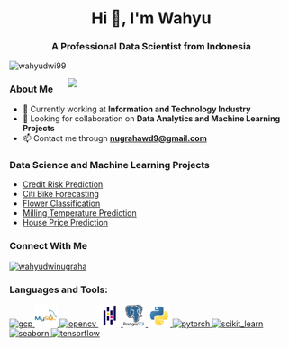 <h1 align="center">Hi 👋, I'm Wahyu</h1>
<h3 align="center">A Professional Data Scientist from Indonesia</h3>

<p align="left"> <img src="https://komarev.com/ghpvc/?username=wahyudwi99&label=Profile%20views&color=e4992f&style=flat-square" alt="wahyudwi99" /> </p>
<img align="right" width ="400" src="https://img.freepik.com/premium-vector/vector-flat-illustration-software-developer-cyber-program-security_776789-207.jpg">

### About Me
- 🔭 Currently working at **Information and Technology Industry**
- 🤝 Looking for collaboration on **Data Analytics and Machine Learning Projects**
- 📫 Contact me through **nugrahawd9@gmail.com**

### Data Science and Machine Learning Projects
- [Credit Risk Prediction](https://github.com/wahyudwi99/Final-Project-ID-X-Partners-Internship-Program)
- [Citi Bike Forecasting](https://github.com/wahyudwi99/Timeseries-Forecasting-of-CitiBike-User/tree/main)
- [Flower Classification](https://github.com/wahyudwi99/Flower-Classification)
- [Milling Temperature Prediction](https://github.com/wahyudwi99/Milling-Temperature-Prediction-Using-Machine-Learning)
- [House Price Prediction](https://github.com/wahyudwi99/Housing-Price-Prediction)

<h3 align="left">Connect With Me</h3>
<p align="left">
<a href="https://linkedin.com/in/wahyudwinugraha" target="blank"><img align="center" src="https://raw.githubusercontent.com/rahuldkjain/github-profile-readme-generator/master/src/images/icons/Social/linked-in-alt.svg" alt="wahyudwinugraha" height="30" width="40" /></a>
</p>

<h3 align="left">Languages and Tools:</h3>
<p align="left"> <a href="https://cloud.google.com" target="_blank" rel="noreferrer"> <img src="https://www.vectorlogo.zone/logos/google_cloud/google_cloud-icon.svg" alt="gcp" width="40" height="40"/> </a> <a href="https://www.mysql.com/" target="_blank" rel="noreferrer"> <img src="https://raw.githubusercontent.com/devicons/devicon/master/icons/mysql/mysql-original-wordmark.svg" alt="mysql" width="40" height="40"/> </a> <a href="https://opencv.org/" target="_blank" rel="noreferrer"> <img src="https://www.vectorlogo.zone/logos/opencv/opencv-icon.svg" alt="opencv" width="40" height="40"/> </a> <a href="https://pandas.pydata.org/" target="_blank" rel="noreferrer"> <img src="https://raw.githubusercontent.com/devicons/devicon/2ae2a900d2f041da66e950e4d48052658d850630/icons/pandas/pandas-original.svg" alt="pandas" width="40" height="40"/> </a> <a href="https://www.postgresql.org" target="_blank" rel="noreferrer"> <img src="https://raw.githubusercontent.com/devicons/devicon/master/icons/postgresql/postgresql-original-wordmark.svg" alt="postgresql" width="40" height="40"/> </a> <a href="https://www.python.org" target="_blank" rel="noreferrer"> <img src="https://raw.githubusercontent.com/devicons/devicon/master/icons/python/python-original.svg" alt="python" width="40" height="40"/> </a> <a href="https://pytorch.org/" target="_blank" rel="noreferrer"> <img src="https://www.vectorlogo.zone/logos/pytorch/pytorch-icon.svg" alt="pytorch" width="40" height="40"/> </a> <a href="https://scikit-learn.org/" target="_blank" rel="noreferrer"> <img src="https://upload.wikimedia.org/wikipedia/commons/0/05/Scikit_learn_logo_small.svg" alt="scikit_learn" width="40" height="40"/> </a> <a href="https://seaborn.pydata.org/" target="_blank" rel="noreferrer"> <img src="https://seaborn.pydata.org/_images/logo-mark-lightbg.svg" alt="seaborn" width="40" height="40"/> </a> <a href="https://www.tensorflow.org" target="_blank" rel="noreferrer"> <img src="https://www.vectorlogo.zone/logos/tensorflow/tensorflow-icon.svg" alt="tensorflow" width="40" height="40"/> </a> </p>


